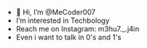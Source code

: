 - 👋 Hi, I’m @MeCoder007
-  I’m interested in Techbology
- Reach me on Instagram: m3hu7._.j4in
- Even i want to talk in 0's and 1's
  

<!---
MeCoder007/MeCoder007 is a ✨ special ✨ repository because its `README.md` (this file) appears on your GitHub profile.
You can click the Preview link to take a look at your changes.
--->
